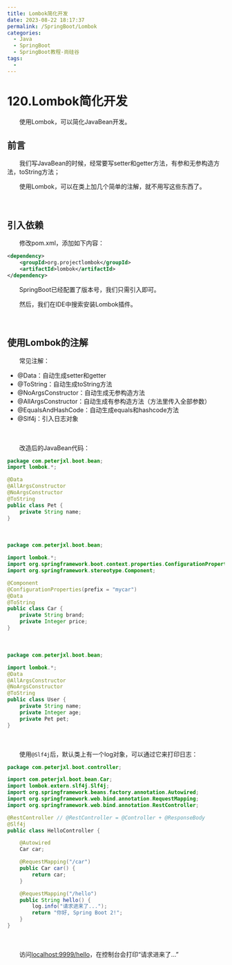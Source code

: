 ```yaml
---
title: Lombok简化开发
date: 2023-08-22 18:17:37
permalink: /SpringBoot/Lombok
categories:
  - Java
  - SpringBoot
  - SpringBoot教程-尚硅谷
tags:
  - 
---
```

# 120.Lombok简化开发

　　使用Lombok，可以简化JavaBean开发。
<!-- more -->
## 前言

　　我们写JavaBean的时候，经常要写setter和getter方法，有参和无参构造方法，toString方法；

　　使用Lombok，可以在类上加几个简单的注解，就不用写这些东西了。

　　‍

## 引入依赖

　　修改pom.xml，添加如下内容：

```xml
<dependency>
    <groupId>org.projectlombok</groupId>
    <artifactId>lombok</artifactId>
</dependency>
```

　　SpringBoot已经配置了版本号，我们只需引入即可。

　　然后，我们在IDE中搜索安装Lombok插件。

　　‍

## 使用Lombok的注解

　　常见注解：

* @Data：自动生成setter和getter
* @ToString：自动生成toString方法
* @NoArgsConstructor：自动生成无参构造方法
* @AllArgsConstructor：自动生成有参构造方法（方法里传入全部参数）
* @EqualsAndHashCode：自动生成equals和hashcode方法
* @Slf4j：引入日志对象

　　‍

　　改造后的JavaBean代码：

```java
package com.peterjxl.boot.bean;
import lombok.*;

@Data
@AllArgsConstructor
@NoArgsConstructor
@ToString
public class Pet {
    private String name;
}
```

　　‍

```java
package com.peterjxl.boot.bean;

import lombok.*;
import org.springframework.boot.context.properties.ConfigurationProperties;
import org.springframework.stereotype.Component;

@Component
@ConfigurationProperties(prefix = "mycar")
@Data
@ToString
public class Car {
    private String brand;
    private Integer price;
}
```

　　‍

```java
package com.peterjxl.boot.bean;

import lombok.*;
@Data
@AllArgsConstructor
@NoArgsConstructor
@ToString
public class User {
    private String name;
    private Integer age;
    private Pet pet;
}
```

　　‍

　　使用`@Slf4j`后，默认类上有一个log对象，可以通过它来打印日志：

```java
package com.peterjxl.boot.controller;

import com.peterjxl.boot.bean.Car;
import lombok.extern.slf4j.Slf4j;
import org.springframework.beans.factory.annotation.Autowired;
import org.springframework.web.bind.annotation.RequestMapping;
import org.springframework.web.bind.annotation.RestController;

@RestController // @RestController = @Controller + @ResponseBody
@Slf4j
public class HelloController {

    @Autowired
    Car car;

    @RequestMapping("/car")
    public Car car() {
        return car;
    }

    @RequestMapping("/hello")
    public String hello() {
        log.info("请求进来了...");
        return "你好, Spring Boot 2!";
    }
}
```

　　‍

　　访问[localhost:9999/hello](http://localhost:9999/hello)，在控制台会打印“请求进来了...”

